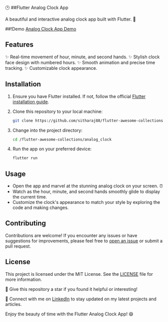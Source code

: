 🕒 ##Flutter Analog Clock App

A beautiful and interactive analog clock app built with Flutter. 🌟

##!Demo
[Analog Clock App Demo](https://github.com/sitharaj88/flutter-awesome-collections/blob/main/analog_clock/flutter_analog_demo.gif.gif)

## Features

✨ Real-time movement of hour, minute, and second hands.
✨ Stylish clock face design with numbered hours.
✨ Smooth animation and precise time tracking.
✨ Customizable clock appearance.

## Installation

1. Ensure you have Flutter installed. If not, follow the official [Flutter installation guide](https://flutter.dev/docs/get-started/install).

2. Clone this repository to your local machine:

   ```bash
   git clone https://github.com/sitharaj88/flutter-awesome-collections.git
   ```

3. Change into the project directory:

   ```bash
   cd /flutter-awesome-collections/analog_clock
   ```

4. Run the app on your preferred device:

   ```bash
   flutter run
   ```

## Usage

- Open the app and marvel at the stunning analog clock on your screen. ⏰
- Watch as the hour, minute, and second hands smoothly glide to display the current time.
- Customize the clock's appearance to match your style by exploring the code and making changes.

## Contributing

Contributions are welcome! If you encounter any issues or have suggestions for improvements, please feel free to [open an issue](https://github.com/sitharaj88/flutter-awesome-collections/issues) or submit a pull request.

## License

This project is licensed under the MIT License. See the [LICENSE](https://github.com/sitharaj88/flutter-awesome-collections/blob/main/LICENSE) file for more information.

🌟 Give this repository a star if you found it helpful or interesting!

🔗 Connect with me on [LinkedIn](https://www.linkedin.com/in/sitharaj08) to stay updated on my latest projects and articles.

Enjoy the beauty of time with the Flutter Analog Clock App! 😄
